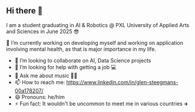 ## Hi there 👋

I am a student graduating in AI & Robotics @ PXL University of Applied Arts and Sciences in June 2025 😎

🔭 I’m currently working on developing myself and working on application involving mental health, as that is major importance in my life.
- 👯 I’m looking to collaborate on AI, Data Science projects
- 🤔 I’m looking for help with getting a job 💻
- 💬 Ask me about music 🎸🎵
- 📫 How to reach me: https://www.linkedin.com/in/glen-steegmans-00a178207/
- 😄 Pronouns: he/him
- ⚡ Fun fact: It wouldn't be uncommon to meet me in various countries ✈️
